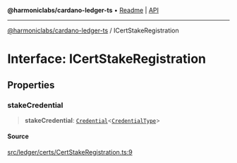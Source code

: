 **@harmoniclabs/cardano-ledger-ts** • [Readme](../Introduction) \| [API](../globals)

***

[@harmoniclabs/cardano-ledger-ts](../Introduction) / ICertStakeRegistration

# Interface: ICertStakeRegistration

## Properties

### stakeCredential

> **stakeCredential**: [`Credential`](../classes/Credential)\<[`CredentialType`](../enumerations/CredentialType)\>

#### Source

[src/ledger/certs/CertStakeRegistration.ts:9](https://github.com/HarmonicLabs/cardano-ledger-ts/blob/d1659b0/src/ledger/certs/CertStakeRegistration.ts#L9)
